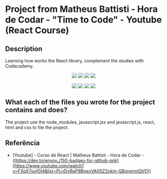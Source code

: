 # Project from Matheus Battisti - Hora de Codar - "Time to Code" - Youtube (React Course)

## Description

Learning how works the React library, complement the studies with Codecademy.

<p align="center">
  <img src="https://img.shields.io/github/downloads/ThayRibeiro0/project0.2/total?color=%2300ff00&logo=Github&style=plastic" />
  <img src="https://img.shields.io/github/repo-size/ThayRibeiro0/project0.2?style=plastic" />
  <img src="https://img.shields.io/github/languages/top/ThayRibeiro0/project0.2?style=plastic" />
  <img src="https://img.shields.io/github/last-commit/ThayRibeiro0/project0.2?style=plastic" />
</p>

<p align="center">
    <img src="https://img.shields.io/badge/-Javascript/total?logo=Javascript" />
    <img src="https://img.shields.io/badge/HTML-E34F26?&logo=html5&logoColor=white&style=flat"  />
    <img src="https://img.shields.io/badge/CSS-3776AB?&logo=css3&logoColor=white&style=flat" />
    <img src="https://img.shields.io/badge/-ReactJs-61DAFB?logo=react&logoColor=white&style=flat">
</p>
    
## What each of the files you wrote for the project contains and does?

The project use the node_modules, javascript.jsx and javascript.js, react, html and css to file the project. 

## Referência
- [Youtube] - Curso de React | Matheus Battisti - Hora de Codar - ([https://dev.to/envoy_/150-badges-for-github-pnk](https://www.youtube.com/watch?v=FXqX7oof0I4&list=PLnDvRpP8BneyVA0SZ2okm-QBojomniQVO))
